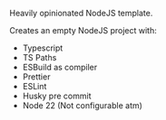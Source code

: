 Heavily opinionated NodeJS template.

Creates an empty NodeJS project with:

- Typescript
- TS Paths
- ESBuild as compiler
- Prettier
- ESLint
- Husky pre commit
- Node 22 (Not configurable atm)
